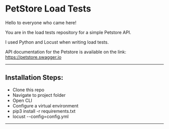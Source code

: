 # PetStore Load Tests

Hello to everyone who came here!

You are in the load tests repository for a simple Petstore API.

I used Python and Locust when writing load tests.

API documentation for the Petstore is available on the link: https://petstore.swagger.io
***
## Installation Steps:
* Clone this repo
* Navigate to project folder
* Open CLI
* Configure a virtual environment
* pip3 install -r requirements.txt
* locust --config=config.yml
***
